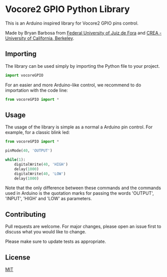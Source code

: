 # Vocore2 GPIO Python Library

This is an Arduino inspired library for Vocore2 GPIO pins control.

Made by Bryan Barbosa from [Federal University of Juiz de Fora](https://ufjf.br/) and [CREA - University of California, Berkeley](https://crea.berkeley.edu/).

## Importing

The library can be used simply by importing the Python file to your project.

```python
import vocoreGPIO
```
For an easier and more Arduino-like control, we recommend to do importation with the code line:
```python
from vocoreGPIO import *
```

## Usage
The usage of the library is simple as a normal a Arduino pin control. For example, for a classic blink led:

```python
from vocoreGPIO import *

pinMode(40, 'OUTPUT')

while(1):
    digitalWrite(40, 'HIGH')
    delay(1000)
    digitalWrite(40, 'LOW')
    delay(1000)
```

Note that the only difference between these commands and the commands used in Arduino is the quotation marks for passing the words 'OUTPUT', 'INPUT', 'HIGH' and 'LOW' as parameters.

## Contributing
Pull requests are welcome. For major changes, please open an issue first to discuss what you would like to change.

Please make sure to update tests as appropriate.

## License
[MIT](https://choosealicense.com/licenses/mit/)
